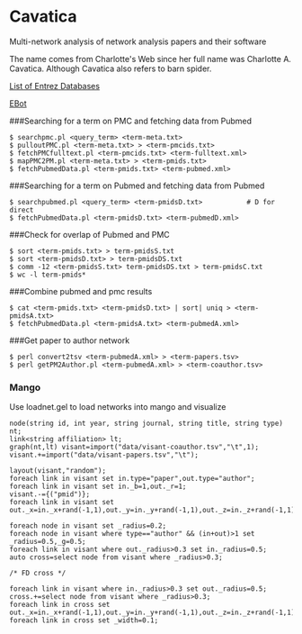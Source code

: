 # Cavatica
Multi-network analysis of network analysis papers and their software

The name comes from Charlotte's Web since her full name was Charlotte A. Cavatica. Although Cavatica also refers to barn spider.

[List of Entrez Databases](https://eutils.ncbi.nlm.nih.gov/entrez/eutils/einfo.fcgi)

[EBot](http://www.ncbi.nlm.nih.gov/Class/PowerTools/eutils/ebot.cgi)

###Searching for a term on PMC and fetching data from Pubmed

```
$ searchpmc.pl <query_term> <term-meta.txt>
$ pulloutPMC.pl <term-meta.txt> > <term-pmcids.txt>
$ fetchPMCfulltext.pl <term-pmcids.txt> <term-fulltext.xml>
$ mapPMC2PM.pl <term-meta.txt> > <term-pmids.txt>
$ fetchPubmedData.pl <term-pmids.txt> <term-pubmed.xml>
```

###Searching for a term on Pubmed and fetching data from Pubmed 
```
$ searchpubmed.pl <query_term> <term-pmidsD.txt>           # D for direct
$ fetchPubmedData.pl <term-pmidsD.txt> <term-pubmedD.xml>
```

###Check for overlap of Pubmed and PMC
```
$ sort <term-pmids.txt> > term-pmidsS.txt
$ sort <term-pmidsD.txt> > term-pmidsDS.txt
$ comm -12 <term-pmidsS.txt> term-pmidsDS.txt > term-pmidsC.txt
$ wc -l term-pmids*
```

###Combine pubmed and pmc results
```
$ cat <term-pmids.txt> <term-pmidsD.txt> | sort| uniq > <term-pmidsA.txt>
$ fetchPubmedData.pl <term-pmidsA.txt> <term-pubmedA.xml>
```

###Get paper to author network
```
$ perl convert2tsv <term-pubmedA.xml> > <term-papers.tsv>
$ perl getPM2Author.pl <term-pubmedA.xml> > <term-coauthor.tsv>
```

### Mango

Use loadnet.gel to load networks into mango and visualize
```
node(string id, int year, string journal, string title, string type) nt;
link<string affiliation> lt;
graph(nt,lt) visant=import("data/visant-coauthor.tsv","\t",1);
visant.+=import("data/visant-papers.tsv","\t");

layout(visant,"random");
foreach link in visant set in.type="paper",out.type="author";
foreach link in visant set in._b=1,out._r=1;
visant.-={("pmid")};
foreach link in visant set out._x=in._x+rand(-1,1),out._y=in._y+rand(-1,1),out._z=in._z+rand(-1,1);

foreach node in visant set _radius=0.2;
foreach node in visant where type=="author" && (in+out)>1 set _radius=0.5,_g=0.5;
foreach link in visant where out._radius>0.3 set in._radius=0.5;
auto cross=select node from visant where _radius>0.3;

/* FD cross */

foreach link in visant where in._radius>0.3 set out._radius=0.5;
cross.+=select node from visant where _radius>0.3;
foreach link in cross set out._x=in._x+rand(-1,1),out._y=in._y+rand(-1,1),out._z=in._z+rand(-1,1);
foreach link in cross set _width=0.1;
```